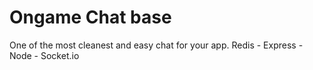 # Ongame Chat base
One of the most cleanest and easy chat for your app. 
Redis - Express - Node - Socket.io
